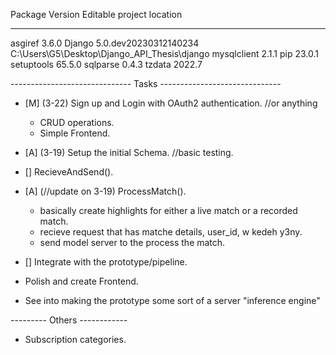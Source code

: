 Package     Version               Editable project location
----------- --------------------- --------------------------------------------
asgiref     3.6.0
Django      5.0.dev20230312140234 C:\Users\G5\Desktop\Django_API_Thesis\django
mysqlclient 2.1.1
pip         23.0.1
setuptools  65.5.0
sqlparse    0.4.3
tzdata      2022.7



------------------------------ Tasks ------------------------------
* [M] (3-22) Sign up and Login with OAuth2 authentication. //or anything
    * CRUD operations.
    * Simple Frontend. 
* [A] (3-19) Setup the initial Schema. //basic testing.
* [] RecieveAndSend().
* [A] (//update on 3-19) ProcessMatch().
    - basically create highlights for either a live match or a recorded match.
    - recieve request that has matche details, user_id, w kedeh y3ny.
    - send model server to the process the match.
* [] Integrate with the prototype/pipeline.
* Polish and create Frontend.

* See into making the prototype some sort of a server "inference engine" 


--------- Others ------------
* Subscription categories.